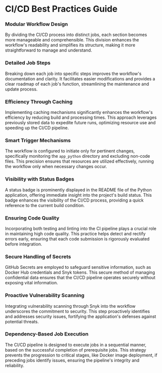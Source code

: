 # CI/CD Best Practices Guide

### Modular Workflow Design
By dividing the CI/CD process into distinct jobs, each section becomes more manageable and comprehensible. This division enhances the workflow's readability and simplifies its structure, making it more straightforward to manage and understand.

### Detailed Job Steps
Breaking down each job into specific steps improves the workflow's documentation and clarity. It facilitates easier modifications and provides a clear roadmap of each job's function, streamlining the maintenance and update process.

### Efficiency Through Caching
Implementing caching mechanisms significantly enhances the workflow's efficiency by reducing build and processing times. This approach leverages previously stored data to expedite future runs, optimizing resource use and speeding up the CI/CD pipeline.

### Smart Trigger Mechanisms
The workflow is configured to initiate only for pertinent changes, specifically monitoring the `app_python` directory and excluding non-code files. This precision ensures that resources are utilized effectively, running the workflow only when necessary changes occur.

### Visibility with Status Badges
A status badge is prominently displayed in the README file of the Python application, offering immediate insight into the project's build status. This badge enhances the visibility of the CI/CD process, providing a quick reference to the current build condition.

### Ensuring Code Quality
Incorporating both testing and linting into the CI pipeline plays a crucial role in maintaining high code quality. This practice helps detect and rectify errors early, ensuring that each code submission is rigorously evaluated before integration.

### Secure Handling of Secrets
GitHub Secrets are employed to safeguard sensitive information, such as Docker Hub credentials and Snyk tokens. This secure method of managing confidential data ensures that the CI/CD pipeline operates securely without exposing vital information.

### Proactive Vulnerability Scanning
Integrating vulnerability scanning through Snyk into the workflow underscores the commitment to security. This step proactively identifies and addresses security issues, fortifying the application's defenses against potential threats.

### Dependency-Based Job Execution
The CI/CD pipeline is designed to execute jobs in a sequential manner, based on the successful completion of prerequisite jobs. This strategy prevents the progression to critical stages, like Docker image deployment, if preceding jobs identify issues, ensuring the pipeline's integrity and reliability.

